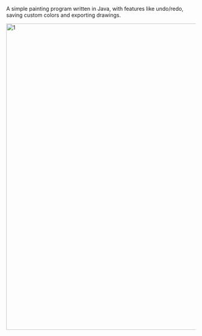 A simple painting program written in Java, with features like undo/redo, saving custom colors and exporting drawings.

<img width="814" alt="1" src="https://github.com/user-attachments/assets/5fe9c75c-985d-4052-8353-8f7501068d03" />
